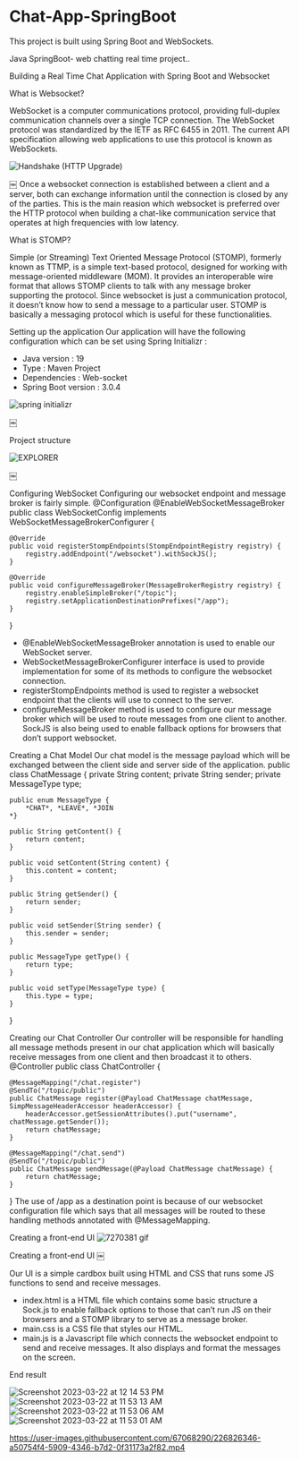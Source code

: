 # Chat-App-SpringBoot
This project is built using Spring Boot and WebSockets.

Java SpringBoot- web chatting real time project..   

Building a Real Time Chat Application with Spring Boot and Websocket

What is Websocket?

WebSocket is a computer communications protocol, providing full-duplex communication channels over a single TCP connection. The WebSocket protocol was standardized by the IETF as RFC 6455 in 2011. The current API specification allowing web applications to use this protocol is known as WebSockets.


![Handshake (HTTP Upgrade)](https://user-images.githubusercontent.com/67068290/226824586-66a18682-0f4d-446d-977d-a23ed8f6ff6f.png)


￼
Once a websocket connection is established between a client and a server, both can exchange information until the connection is closed by any of the parties.
This is the main reasion which websocket is preferred over the HTTP protocol when building a chat-like communication service that operates at high frequencies with low latency.

What is STOMP?

Simple (or Streaming) Text Oriented Message Protocol (STOMP), formerly known as TTMP, is a simple text-based protocol, designed for working with message-oriented middleware (MOM). It provides an interoperable wire format that allows STOMP clients to talk with any message broker supporting the protocol.
Since websocket is just a communication protocol, it doesn’t know how to send a message to a particular user. STOMP is basically a messaging protocol which is useful for these functionalities.

Setting up the application
Our application will have the following configuration which can be set using Spring Initializr :
* Java version : 19
* Type : Maven Project
* Dependencies : Web-socket
* Spring Boot version : 3.0.4

![spring initializr](https://user-images.githubusercontent.com/67068290/226824651-db4676ac-bbe2-4d3e-b295-ed3437e34477.png)


￼

Project structure


![EXPLORER](https://user-images.githubusercontent.com/67068290/226824693-9f39c704-3ae8-4d7c-8a8d-e29a6eaba9a1.png)




￼




Configuring WebSocket
Configuring our websocket endpoint and message broker is fairly simple.
@Configuration
@EnableWebSocketMessageBroker
public class WebSocketConfig implements WebSocketMessageBrokerConfigurer {

    @Override
    public void registerStompEndpoints(StompEndpointRegistry registry) {
        registry.addEndpoint("/websocket").withSockJS();
    }

    @Override
    public void configureMessageBroker(MessageBrokerRegistry registry) {
        registry.enableSimpleBroker("/topic");
        registry.setApplicationDestinationPrefixes("/app");
    }
}
* @EnableWebSocketMessageBroker annotation is used to enable our WebSocket server.
* WebSocketMessageBrokerConfigurer interface is used to provide implementation for some of its methods to configure the websocket connection.
* registerStompEndpoints method is used to register a websocket endpoint that the clients will use to connect to the server.
* configureMessageBroker method is used to configure our message broker which will be used to route messages from one client to another.
SockJS is also being used to enable fallback options for browsers that don’t support websocket.

Creating a Chat Model
Our chat model is the message payload which will be exchanged between the client side and server side of the application.
public class ChatMessage {
    private String content;
    private String sender;
    private MessageType type;

    public enum MessageType {
        *CHAT*, *LEAVE*, *JOIN
    *}

    public String getContent() {
        return content;
    }

    public void setContent(String content) {
        this.content = content;
    }

    public String getSender() {
        return sender;
    }

    public void setSender(String sender) {
        this.sender = sender;
    }

    public MessageType getType() {
        return type;
    }

    public void setType(MessageType type) {
        this.type = type;
    }
}

Creating our Chat Controller
Our controller will be responsible for handling all message methods present in our chat application which will basically receive messages from one client and then broadcast it to others.
@Controller
public class ChatController {

    @MessageMapping("/chat.register")
    @SendTo("/topic/public")
    public ChatMessage register(@Payload ChatMessage chatMessage, SimpMessageHeaderAccessor headerAccessor) {
        headerAccessor.getSessionAttributes().put("username", chatMessage.getSender());
        return chatMessage;
    }

    @MessageMapping("/chat.send")
    @SendTo("/topic/public")
    public ChatMessage sendMessage(@Payload ChatMessage chatMessage) {
        return chatMessage;
    }
}
The use of /app as a destination point is because of our websocket configuration file which says that all messages will be routed to these handling methods annotated with @MessageMapping.

Creating a front-end UI
![7270381 gif](https://user-images.githubusercontent.com/67068290/226824749-27d2d985-d66e-4973-a0d5-3a339c8366a0.png)

Creating a front-end UI
￼

Our UI is a simple cardbox built using HTML and CSS that runs some JS functions to send and receive messages.
* index.html is a HTML file which contains some basic structure a Sock.js to enable fallback options to those that can’t run JS on their browsers and a STOMP library to serve as a message broker.
* main.css is a CSS file that styles our HTML.
* main.js is a Javascript file which connects the websocket endpoint to send and receive messages. It also displays and format the messages on the screen.

End result

![Screenshot 2023-03-22 at 12 14 53 PM](https://user-images.githubusercontent.com/67068290/226824855-8f14e64f-72eb-4401-9694-2037a295fd4f.png)
![Screenshot 2023-03-22 at 11 53 13 AM](https://user-images.githubusercontent.com/67068290/226824862-3cefb006-b0e8-48d7-b4f2-53f7e9059c81.png)
![Screenshot 2023-03-22 at 11 53 06 AM](https://user-images.githubusercontent.com/67068290/226824866-70ed30d8-8d92-492c-8197-4b9364aafc04.png)
![Screenshot 2023-03-22 at 11 53 01 AM](https://user-images.githubusercontent.com/67068290/226824870-d8b9b608-b2b7-4ffb-b759-f75616b6262c.png)





https://user-images.githubusercontent.com/67068290/226826346-a50754f4-5909-4346-b7d2-0f31173a2f82.mp4


